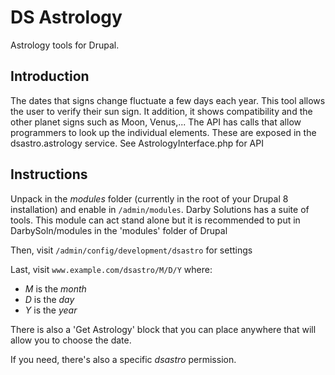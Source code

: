 DS Astrology
===========

Astrology tools for Drupal.

Introduction
------------
 
The dates that signs change fluctuate a few days each year. This tool
allows the user to verify their sun sign. It addition, it shows compatibility 
and the other planet signs such as Moon, Venus,... The API has calls that
allow programmers to look up the individual elements. These are exposed in the
dsastro.astrology service. See AstrologyInterface.php for API
   
Instructions
------------

Unpack in the *modules* folder (currently in the root of your Drupal 8
installation) and enable in `/admin/modules`. Darby Solutions has a suite 
of tools. This module can act stand alone but it is recommended to put in
DarbySoln/modules in the 'modules' folder of Drupal

Then, visit `/admin/config/development/dsastro` for settings

Last, visit `www.example.com/dsastro/M/D/Y` where:
- *M* is the *month*
- *D* is the *day*
- *Y* is the *year*

There is also a 'Get Astrology' block that you can place anywhere that will
allow you to choose the date.

If you need, there's also a specific *dsastro* permission.

